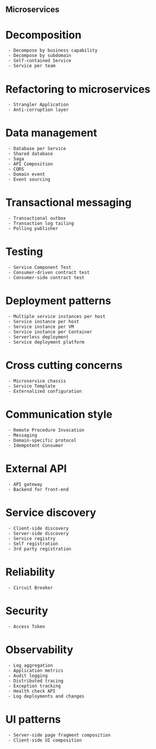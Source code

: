 ## Microservices
   # Decomposition
     - Decompose by business capability
     - Decompose by subdomain
     - Self-contained Service
     - Service per team
   # Refactoring to microservices
     - Strangler Application
     - Anti-corruption layer
   # Data management
     - Database per Service
     - Shared database
     - Saga
     - API Composition
     - CQRS
     - Domain event
     - Event sourcing
   # Transactional messaging
     - Transactional outbox
     - Transaction log tailing
     - Polling publisher
   # Testing
     - Service Component Test
     - Consumer-driven contract test
     - Consumer-side contract test
   # Deployment patterns
     - Multiple service instances per host
     - Service instance per host
     - Service instance per VM
     - Service instance per Container
     - Serverless deployment
     - Service deployment platform
   # Cross cutting concerns
     - Microservice chassis
     - Service Template
     - Externalized configuration
   # Communication style
     - Remote Procedure Invocation
     - Messaging
     - Domain-specific protocol
     - Idempotent Consumer
   # External API
     - API gateway
     - Backend for front-end
   # Service discovery
     - Client-side discovery
     - Server-side discovery
     - Service registry
     - Self registration
     - 3rd party registration
   # Reliability
     - Circuit Breaker
   # Security
     - Access Token
   # Observability
     - Log aggregation
     - Application metrics
     - Audit logging
     - Distributed tracing
     - Exception tracking
     - Health check API
     - Log deployments and changes
   # UI patterns
     - Server-side page fragment composition
     - Client-side UI composition
